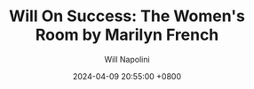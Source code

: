 ---
title: "Will On Success: The Women's Room by Marilyn French"
author: Will Napolini
date: 2024-04-09 20:55:00 +0800
categories: [Mindset, Book-summaries]
tags:
  [
    the-womens-room,
    marilyn-french,
    feminism-in-literature,
    womens-issues,
    coming-of-age,
    womens-fiction,
    womens-friendship,
    domestic-life,
    mental-health,
    motherhood,
    abortion,
    career-vs-family,
    self-discovery,
    divorce,
    womens-rights,
    midlife-crisis,
    mental-institution,
    feminist-classics,
    womens-liberation,
    therapy,
    womens-struggles,
    womens-choices,
    womens-empowerment,
    womens-identity,
    womens-experience,
    marilyn-french-books,
    womens-politics,
    womens-bonding,
    feminist-novel,
    womens-journey,
    womens-growth,
    womens-power
  ]
image: https://pbs.twimg.com/media/GO2HSIpXUAAj5ts?format=jpg&name=large
alt: "Will On Success: The Women's Room by Marilyn French"
fallback:
  - 
  # Replace with the URL of your backup image
  -
  # Replace with the URL of your backup image
---